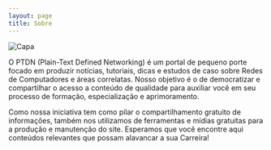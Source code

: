 ```yaml
---
layout: page
title: Sobre
---
```


![Capa](https://ptdn.github.io/assets/capa-facebook.png)

O PTDN (Plain-Text Defined Networking) é um portal de pequeno porte focado em produzir notícias, tutoriais, dicas e estudos de caso sobre Redes de Computadores e áreas correlatas. Nosso objetivo é o de democratizar e compartilhar o acesso a conteúdo de qualidade para auxiliar você em seu processo de formação, especialização e aprimoramento.

Como nossa iniciativa tem como pilar o compartilhamento gratuito de informações, também nos utilizamos de ferramentas e mídias gratuitas para a produção e manutenção do site. Esperamos que você encontre aqui conteúdos relevantes que possam alavancar a sua Carreira!


